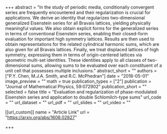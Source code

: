 +++
abstract = "In the study of periodic media, conditionally convergent series are frequently encountered and their regularization is crucial for applications. We derive an identity that regularizes two-dimensional generalized Eisenstein series for all Bravais lattices, yielding physically meaningful values. We also obtain explicit forms for the generalized series in terms of conventional Eisenstein series, enabling their closed-form evaluation for important high symmetry lattices. Results are then used to obtain representations for the related cylindrical harmonic sums, which are also given for all Bravais lattices. Finally, we treat displaced lattices of high symmetry, expressing them in terms of origin-centered lattices via geometric multi-set identities. These identities apply to all classes of two-dimensional sums, allowing sums to be evaluated over each constituent of a unit cell that possesses multiple inclusions."
abstract_short = ""
authors = ["P.Y. Chen, M.J.A. Smith, and R.C. McPhedran"]
date = "2018-05-01"
image_preview = ""
math = true
publication_types = ["2"]
publication = "Journal of Mathematical Physics, 59:072902"
publication_short = ""
selected = false
title = "Evaluation and regularization of phase-modulated Eisenstein series and application to double Schlomilch-type sums"
url_code = ""
url_dataset = ""
url_pdf = ""
url_slides = ""
url_video = ""


[[url_custom]]
name = "Article Link"
url = "https://arxiv.org/abs/1608.02827"

+++
